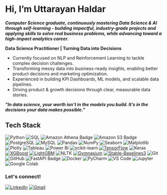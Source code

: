 # Hi, I’m Uttarayan Haldar 
***Computer Science graduate, continuously mastering Data Science & AI through self-learning - building impactful, industry-grade projects and applying skills to solve real business problems, while advancing toward a high-impact analytics career.***

**Data Science Practitioner | Turning Data into Decisions**

- Currently focused on  NLP and Reinforcement Learning to tackle complex decision challenges.
- Transforming messy data into business-ready insights, enabling better product decisions and marketing optimization.
- Experienced in building KPI Dashboards, ML models, and scalable data pipelines.
- Driving product & growth decisions through clear, measurable data stories.

 ***"In data science, your worth isn’t in the models you build. It’s in the decisions your data makes possible."***

## Tech Stack

![Python](https://img.shields.io/badge/-Python-3776AB?logo=python&logoColor=white&style=for-the-badge)  ![SQL](https://img.shields.io/badge/-SQL-003B57?logo=postgresql&logoColor=white&style=for-the-badge)  <img src="https://img.shields.io/badge/Amazon%20Athena-00adb3?style=for-the-badge&logo=amazonaws&logoColor=blue" alt="Amazon Athena Badge"/>    <img src="https://img.shields.io/badge/Amazon%20S3-FF9900?style=for-the-badge&logo=amazonaws&logoColor=white" alt="Amazon S3 Badge"/>
![PostgreSQL](https://img.shields.io/badge/-PostgreSQL-4169E1?logo=postgresql&logoColor=white&style=for-the-badge)
![MySQL](https://img.shields.io/badge/-MySQL-4479A1?logo=mysql&logoColor=white&style=for-the-badge)   ![Pandas](https://img.shields.io/badge/-Pandas-150458?logo=pandas&logoColor=white&style=for-the-badge)
![NumPy](https://img.shields.io/badge/-NumPy-013243?logo=numpy&logoColor=white&style=for-the-badge)   ![Seaborn](https://img.shields.io/badge/-Seaborn-5A7AA7?style=for-the-badge)  ![Matplotlib](https://img.shields.io/badge/-Matplotlib-11557C?logo=matplotlib&logoColor=white&style=for-the-badge)   ![Plotly](https://img.shields.io/badge/-Plotly-3F4F75?logo=plotly&logoColor=white&style=for-the-badge)   ![Tableau](https://img.shields.io/badge/-Tableau-E97627?logo=tableau&logoColor=white&style=for-the-badge)   ![Power BI](https://img.shields.io/badge/-Power%20BI-F2C811?logo=powerbi&logoColor=black&style=for-the-badge)   ![scikit-learn](https://img.shields.io/badge/-Scikit--Learn-F7931E?logo=scikitlearn&logoColor=white&style=for-the-badge) [![TensorFlow](https://img.shields.io/badge/TensorFlow-FF6F00?style=for-the-badge&logo=tensorflow&logoColor=white)](https://www.tensorflow.org/) ![Keras](https://img.shields.io/badge/KERAS-%23D00000.svg?style=for-the-badge&logo=keras&logoColor=white)  [![XGBoost](https://img.shields.io/badge/XGBoost-0077B6?style=for-the-badge&logoColor=white)](https://xgboost.ai/) [![LightGBM](https://img.shields.io/badge/LightGBM-27AE60?style=for-the-badge&logoColor=white)](https://lightgbm.readthedocs.io/) ![NLTK](https://img.shields.io/badge/-NLTK-FFB300?logo=nltk&logoColor=white&style=for-the-badge)   [![Gymnasium](https://img.shields.io/badge/Gymnasium-2E2E2E?style=for-the-badge&logoColor=white)](https://www.gymlibrary.dev/) [![Stable-Baselines3](https://img.shields.io/badge/Stable--Baselines3-0A1128?style=for-the-badge&logoColor=white)](https://stable-baselines3.readthedocs.io/) ![Git](https://img.shields.io/badge/-Git-F05032?logo=git&logoColor=white&style=for-the-badge)   ![GitHub](https://img.shields.io/badge/-GitHub-181717?logo=github&logoColor=white&style=for-the-badge) <img src="https://img.shields.io/badge/FASTAPI-009688?style=for-the-badge&logo=fastapi&logoColor=white" alt="FastAPI Badge"/>  ![Docker](https://img.shields.io/badge/Docker-2496ED?style=for-the-badge&logo=docker&logoColor=white)   ![PyCharm](https://img.shields.io/badge/PyCharm-000000?style=for-the-badge&logo=pycharm&logoColor=white)
  ![VS Code](https://img.shields.io/badge/-VS%20Code-007ACC?logo=visualstudiocode&logoColor=white&style=for-the-badge) ![Jupyter](https://img.shields.io/badge/-Jupyter-F37626?logo=jupyter&logoColor=white&style=for-the-badge)   ![Google Colab](https://img.shields.io/badge/-Google%20Colab-F9AB00?logo=googlecolab&logoColor=white&style=for-the-badge)  


### Let's connect!

[![LinkedIn](https://img.shields.io/badge/-LinkedIn-0A66C2?style=for-the-badge&logo=linkedin&logoColor=white)](https://www.linkedin.com/in/uttarayan-haldar-583786286)
[![Gmail](https://img.shields.io/badge/-Gmail-D14836?style=for-the-badge&logo=gmail&logoColor=white)](mailto:uttarayan.haldar.data@gmail.com)

